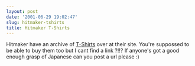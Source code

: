 ```yaml
---
layout: post
date: '2001-06-29 19:02:47'
slug: hitmaker-tshirts
title: Hitmaker T-Shirts
---
```


Hitmaker have an archive of [T-Shirts](http://www.hitmaker.co.jp/top/lounge/Archives/home.html) over at their site. You're suppossed to be able to buy them too but I cant find a link ?!!? If anyone's got a good enough grasp of Japanese can you post a url please :)